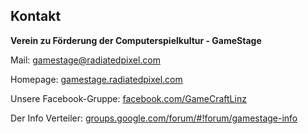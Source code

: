 ## Kontakt

**Verein zu Förderung der Computerspielkultur - GameStage**

Mail: [gamestage@radiatedpixel.com](mail:gamestage@radiatedpixel.com)

Homepage: [gamestage.radiatedpixel.com](http://gamestage.radiatedpixel.com/about/)

Unsere Facebook-Gruppe: [facebook.com/GameCraftLinz](https://www.facebook.com/GameCraftLinz)

Der Info Verteiler: [groups.google.com/forum/#!forum/gamestage-info](https://groups.google.com/forum/#!forum/gamestage-info)

